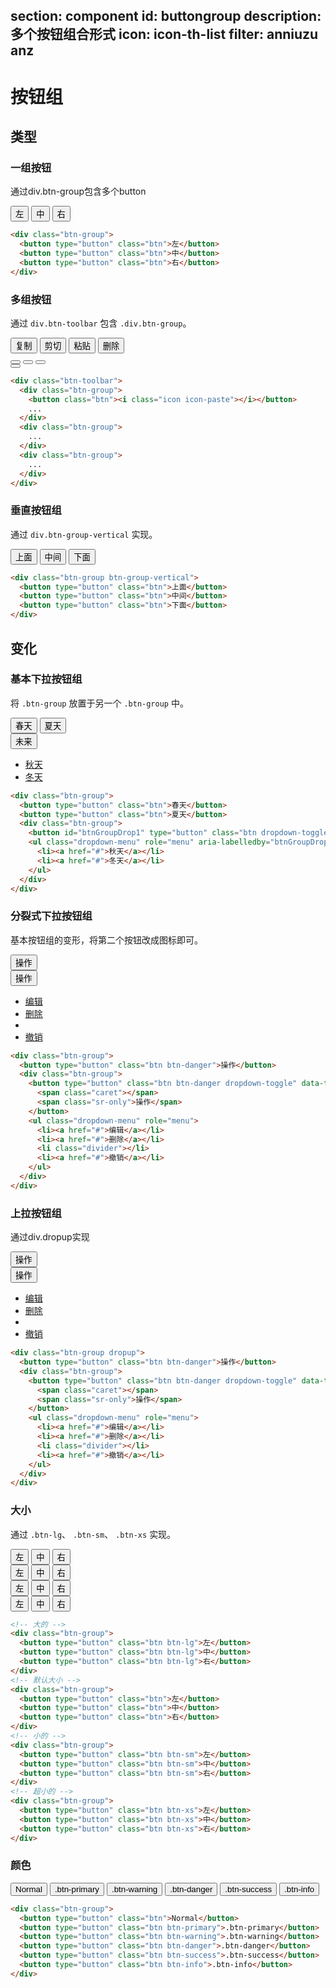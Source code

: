﻿section: component
id: buttongroup
description: 多个按钮组合形式
icon: icon-th-list
filter: anniuzu anz
---

# 按钮组

## 类型

### 一组按钮

通过div.btn-group包含多个button

<div class="example">
  <div class="btn-group">
    <button type="button" class="btn">左</button>
    <button type="button" class="btn">中</button>
    <button type="button" class="btn">右</button>
  </div>
</div>

```html
<div class="btn-group">
  <button type="button" class="btn">左</button>
  <button type="button" class="btn">中</button>
  <button type="button" class="btn">右</button>
</div>
```

### 多组按钮

通过 `div.btn-toolbar` 包含 `.div.btn-group`。

<div class="example">
  <div class="btn-toolbar" style="margin: 0;">
    <div class="btn-group">
      <button class="btn">复制</button>
      <button class="btn">剪切</button>
      <button class="btn">粘贴</button>
      <button class="btn">删除</button>
    </div>
    <div class="btn-group">
      <button class="btn"><i class="icon icon-picture"></i></button>
      <button class="btn"><i class="icon icon-file-movie"></i></button>
      <button class="btn"><i class="icon icon-file-text-o"></i></button>
    </div>
    <div class="btn-group">
      <button class="btn"><i class="icon icon-code"></i></button>
    </div>
  </div>
</div>

```html
<div class="btn-toolbar">
  <div class="btn-group">
    <button class="btn"><i class="icon icon-paste"></i></button>
    ...
  </div>
  <div class="btn-group">
    ...
  </div>
  <div class="btn-group">
    ...
  </div>
</div>
```

### 垂直按钮组

通过 `div.btn-group-vertical` 实现。

<div class="example">
  <div class="btn-group btn-group-vertical">
    <button type="button" class="btn">上面</button>
    <button type="button" class="btn">中间</button>
    <button type="button" class="btn">下面</button>
  </div>
</div>

```html
<div class="btn-group btn-group-vertical">
  <button type="button" class="btn">上面</button>
  <button type="button" class="btn">中间</button>
  <button type="button" class="btn">下面</button>
</div>
```

## 变化

### 基本下拉按钮组

将 `.btn-group` 放置于另一个 `.btn-group` 中。

<div class="example">
  <div class="btn-group">
    <button type="button" class="btn">春天</button>
    <button type="button" class="btn">夏天</button>
    <div class="btn-group">
      <button id="btnGroupDrop1" type="button" class="btn dropdown-toggle" data-toggle="dropdown">未来 <span class="caret"></span></button>
      <ul class="dropdown-menu" role="menu" aria-labelledby="btnGroupDrop1">
        <li><a href="#">秋天</a></li>
        <li><a href="#">冬天</a></li>
      </ul>
    </div>
  </div>
</div>

```html
<div class="btn-group">
  <button type="button" class="btn">春天</button>
  <button type="button" class="btn">夏天</button>
  <div class="btn-group">
    <button id="btnGroupDrop1" type="button" class="btn dropdown-toggle" data-toggle="dropdown">未来 <span class="caret"></span></button>
    <ul class="dropdown-menu" role="menu" aria-labelledby="btnGroupDrop1">
      <li><a href="#">秋天</a></li>
      <li><a href="#">冬天</a></li>
    </ul>
  </div>
</div>
```

### 分裂式下拉按钮组

基本按钮组的变形，将第二个按钮改成图标即可。

<div class="example">
  <div class="btn-group">
    <button type="button" class="btn btn-danger">操作</button>
    <div class="btn-group">
      <button type="button" class="btn btn-danger dropdown-toggle" data-toggle="dropdown">
        <span class="caret"></span>
        <span class="sr-only">操作</span>
      </button>
      <ul class="dropdown-menu" role="menu">
        <li><a href="#">编辑</a></li>
        <li><a href="#">删除</a></li>
        <li class="divider"></li>
        <li><a href="#">撤销</a></li>
      </ul>
    </div>
  </div>
</div>

```html
<div class="btn-group">
  <button type="button" class="btn btn-danger">操作</button>
  <div class="btn-group">
    <button type="button" class="btn btn-danger dropdown-toggle" data-toggle="dropdown">
      <span class="caret"></span>
      <span class="sr-only">操作</span>
    </button>
    <ul class="dropdown-menu" role="menu">
      <li><a href="#">编辑</a></li>
      <li><a href="#">删除</a></li>
      <li class="divider"></li>
      <li><a href="#">撤销</a></li>
    </ul>
  </div>
</div>
```

### 上拉按钮组

通过div.dropup实现

<div class="example">
  <div class="btn-group dropup">
    <button type="button" class="btn btn-danger">操作</button>
    <div class="btn-group">
      <button type="button" class="btn btn-danger dropdown-toggle" data-toggle="dropdown">
        <span class="caret"></span>
        <span class="sr-only">操作</span>
      </button>
      <ul class="dropdown-menu" role="menu">
        <li><a href="#">编辑</a></li>
        <li><a href="#">删除</a></li>
        <li class="divider"></li>
        <li><a href="#">撤销</a></li>
      </ul>
    </div>
  </div>
</div>

```html
<div class="btn-group dropup">
  <button type="button" class="btn btn-danger">操作</button>
  <div class="btn-group">
    <button type="button" class="btn btn-danger dropdown-toggle" data-toggle="dropdown">
      <span class="caret"></span>
      <span class="sr-only">操作</span>
    </button>
    <ul class="dropdown-menu" role="menu">
      <li><a href="#">编辑</a></li>
      <li><a href="#">删除</a></li>
      <li class="divider"></li>
      <li><a href="#">撤销</a></li>
    </ul>
  </div>
</div>
```

### 大小

通过 `.btn-lg`、 `.btn-sm`、 `.btn-xs` 实现。

<div class="example">
  <div class="btn-toolbar" style="margin: 0;">
    <div class="btn-group">
      <button type="button" class="btn btn-lg">左</button>
      <button type="button" class="btn btn-lg">中</button>
      <button type="button" class="btn btn-lg">右</button>
    </div>
    <div class="btn-group">
      <button type="button" class="btn">左</button>
      <button type="button" class="btn">中</button>
      <button type="button" class="btn">右</button>
    </div>
    <div class="btn-group">
      <button type="button" class="btn btn-sm">左</button>
      <button type="button" class="btn btn-sm">中</button>
      <button type="button" class="btn btn-sm">右</button>
    </div>
    <div class="btn-group">
      <button type="button" class="btn btn-xs">左</button>
      <button type="button" class="btn btn-xs">中</button>
      <button type="button" class="btn btn-xs">右</button>
    </div>
  </div>
</div>

```html
<!-- 大的 -->
<div class="btn-group">
  <button type="button" class="btn btn-lg">左</button>
  <button type="button" class="btn btn-lg">中</button>
  <button type="button" class="btn btn-lg">右</button>
</div>
<!-- 默认大小 -->
<div class="btn-group">
  <button type="button" class="btn">左</button>
  <button type="button" class="btn">中</button>
  <button type="button" class="btn">右</button>
</div>
<!-- 小的 -->
<div class="btn-group">
  <button type="button" class="btn btn-sm">左</button>
  <button type="button" class="btn btn-sm">中</button>
  <button type="button" class="btn btn-sm">右</button>
</div>
<!-- 超小的 -->
<div class="btn-group">
  <button type="button" class="btn btn-xs">左</button>
  <button type="button" class="btn btn-xs">中</button>
  <button type="button" class="btn btn-xs">右</button>
</div>
```

### 颜色

<div class="example">
  <div class="btn-group">
    <button type="button" class="btn">Normal</button>
    <button type="button" class="btn btn-primary">.btn-primary</button>
    <button type="button" class="btn btn-warning">.btn-warning</button>
    <button type="button" class="btn btn-danger">.btn-danger</button>
    <button type="button" class="btn btn-success">.btn-success</button>
    <button type="button" class="btn btn-info">.btn-info</button>
  </div>
</div>

```html
<div class="btn-group">
  <button type="button" class="btn">Normal</button>
  <button type="button" class="btn btn-primary">.btn-primary</button>
  <button type="button" class="btn btn-warning">.btn-warning</button>
  <button type="button" class="btn btn-danger">.btn-danger</button>
  <button type="button" class="btn btn-success">.btn-success</button>
  <button type="button" class="btn btn-info">.btn-info</button>
</div>
```
